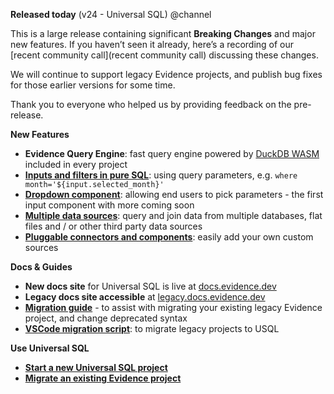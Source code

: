 **Released today** (v24 - Universal SQL) @channel

This is a large release containing significant **Breaking Changes** and major new features. If you haven’t seen it already, here’s a recording of our [recent community call](recent community call) discussing these changes.

We will continue to support legacy Evidence projects, and publish bug fixes for those earlier versions for some time.

Thank you to everyone who helped us by providing feedback on the pre-release.


**New Features**
- **Evidence Query Engine**: fast query engine powered by [DuckDB WASM](https://duckdb.org/2021/10/29/duckdb-wasm.html) included in every project
- [**Inputs and filters in pure SQL**](https://docs.evidence.dev/core-concepts/filters/): using query parameters, e.g. `where month='${input.selected_month}'`
- [**Dropdown component**](https://docs.evidence.dev/components/dropdown): allowing end users to pick parameters - the first input component with more coming soon
- [**Multiple data sources**](https://docs.evidence.dev/core-concepts/data-sources/#connect-your-data-sources): query and join data from multiple databases, flat files and / or other third party data sources
- [**Pluggable connectors and components**](https://docs.evidence.dev/plugins/source-plugins): easily add your own custom sources

**Docs & Guides**
- **New docs site** for Universal SQL is live at [docs.evidence.dev](https://docs.evidence.dev)
- **Legacy docs site accessible** at [legacy.docs.evidence.dev](https://legacy.docs.evidence.dev)
- [**Migration guide**](https://docs.evidence.dev/guides/usql-migration-guide) - to assist with migrating your existing legacy Evidence project, and change deprecated syntax
- [**VSCode migration script**](https://docs.evidence.dev/guides/usql-migration-guide#using-the-vs-code-migration-command): to migrate legacy projects to USQL

**Use Universal SQL**
- [**Start a new Universal SQL project**](https://docs.evidence.dev/getting-started/install-evidence)
- [**Migrate an existing Evidence project**](https://docs.evidence.dev/guides/usql-migration-guide)